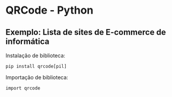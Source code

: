 # QRCode - Python
## Exemplo: Lista de sites de E-commerce de informática

Instalação de biblioteca: <br>
```
pip install qrcode[pil]
```

Importação de biblioteca: <br>
```
import qrcode
```
